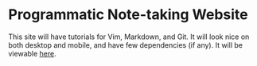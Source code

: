 Programmatic Note-taking Website
===
This site will have tutorials for Vim, Markdown, and Git.
It will look nice on both desktop and mobile, and have few dependencies (if any).
It will be viewable [here][website-link].

[website-link]: https://handrinp.github.io/cs499/site/index.html

